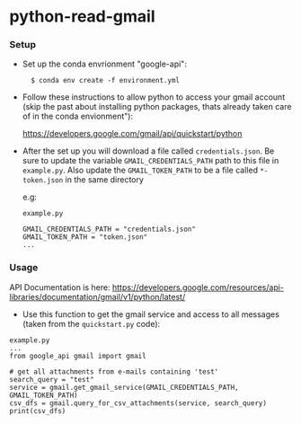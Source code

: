 # python-read-gmail

### Setup 

* Set up the conda envrionment "google-api":

        $ conda env create -f environment.yml 

* Follow these instructions to allow python to access your gmail account (skip the past about installing python packages, thats already taken care of in the conda envionment"):

    https://developers.google.com/gmail/api/quickstart/python

* After the set up you will download a file called `credentials.json`. Be sure to update the variable `GMAIL_CREDENTIALS_PATH` path to this file in `example.py`. Also update the `GMAIL_TOKEN_PATH` to be a file called `*-token.json` in the same directory

    e.g:
    ```
    example.py 

    GMAIL_CREDENTIALS_PATH = "credentials.json"
    GMAIL_TOKEN_PATH = "token.json"
    ...
    ```

### Usage 

API Documentation is here: https://developers.google.com/resources/api-libraries/documentation/gmail/v1/python/latest/

* Use this function to get the gmail service and access to all messages (taken from the `quickstart.py` code):

```
example.py
...
from google_api gmail import gmail

# get all attachments from e-mails containing 'test'
search_query = "test"
service = gmail.get_gmail_service(GMAIL_CREDENTIALS_PATH, GMAIL_TOKEN_PATH)
csv_dfs = gmail.query_for_csv_attachments(service, search_query)
print(csv_dfs)
    
```

